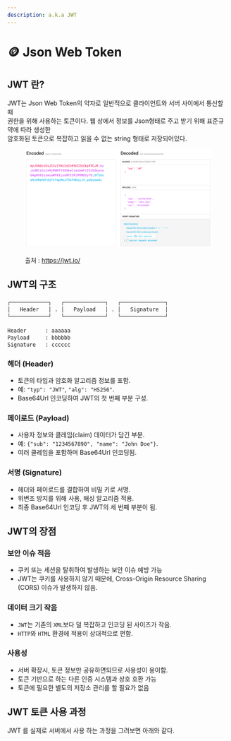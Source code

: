 ```yaml
---
description: a.k.a JWT
---
```


# 🪙 Json Web Token

## **JWT 란?**

JWT는 Json Web Token의 약자로 일반적으로 클라이언트와 서버 사이에서 통신할 때 \
권한을 위해 사용하는 토큰이다. 웹 상에서 정보를 Json형태로 주고 받기 위해 표준규약에 따라 생성한 \
암호화된 토큰으로 복잡하고 읽을 수 없는 string 형태로 저장되어있다.

<figure><img src="../../.gitbook/assets/image.png" alt=""><figcaption><p>출처 : <a href="https://jwt.io/">https://jwt.io/</a></p></figcaption></figure>

## **JWT의 구조**

```
┌────────────┐   ┌─────────────┐   ┌──────────────┐
│   Header   │ . │   Payload   │ . │   Signature  │
└────────────┘   └─────────────┘   └──────────────┘

Header      : aaaaaa
Payload     : bbbbbb
Signature   : cccccc
```

### &#x20;헤더 (Header)

* 토큰의 타입과 암호화 알고리즘 정보를 포함.
* 예: `"typ": "JWT"`, `"alg": "HS256"`.
* Base64Url 인코딩하여 JWT의 첫 번째 부분 구성.

### 페이로드 (Payload)

* 사용자 정보와 클레임(claim) 데이터가 담긴 부분.
* 예: `{"sub": "1234567890", "name": "John Doe"}`.
* 여러 클레임을 포함하며 Base64Url 인코딩됨.

### 서명 (Signature)

* 헤더와 페이로드를 결합하여 비밀 키로 서명.
* 위변조 방지를 위해 사용, 해싱 알고리즘 적용.
* 최종 Base64Url 인코딩 후 JWT의 세 번째 부분이 됨.

## **JWT의 장점**

### 보안 이슈 적음 <a href="#undefined" id="undefined"></a>

* 쿠키 또는 세션을 탈취하여 발생하는 보안 이슈 예방 가능
* JWT는 쿠키를 사용하지 않기 때문에, Cross-Origin Resource Sharing (CORS) 이슈가 발생하지 않음.

### 데이터 크기 작음 <a href="#undefined-1" id="undefined-1"></a>

* `JWT`는 기존의 `XML`보다 덜 복잡하고 인코딩 된 사이즈가 작음.
* `HTTP`와 `HTML` 환경에 적용이 상대적으로 편함.

### 사용성 <a href="#undefined-2" id="undefined-2"></a>

* 서버 확장시, 토큰 정보만 공유하면되므로 사용성이 용이함.
* 토큰 기반으로 하는 다른 인증 시스템과 상호 호환 가능
* 토큰에 필요한 별도의 저장소 관리를 할 필요가 없음

## **JWT 토큰 사용 과정**

JWT 를 실제로 서버에서 사용 하는 과정을 그려보면 아래와 같다.

<figure><img src="../../.gitbook/assets/스크린샷 2024-10-27 오후 9.40.36.png" alt=""><figcaption></figcaption></figure>
